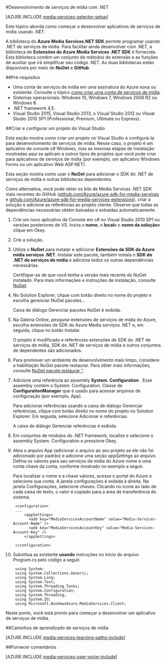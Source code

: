 <properties 
    pageTitle="Como configurar o computador para o desenvolvimento de serviços de mídia com .NET" 
    description="Saiba mais sobre os pré-requisitos para serviços de mídia usando o SDK de serviços de mídia para .NET. Também Saiba como criar um aplicativo do Visual Studio." 
    services="media-services" 
    documentationCenter="" 
    authors="juliako" 
    manager="erikre" 
    editor=""/>

<tags 
    ms.service="media-services" 
    ms.workload="media" 
    ms.tgt_pltfrm="na" 
    ms.devlang="dotnet" 
    ms.topic="article" 
    ms.date="10/24/2016"  
    ms.author="juliako"/>

#<a name="media-services-development-with-net"></a>Desenvolvimento de serviços de mídia com .NET

[AZURE.INCLUDE [media-services-selector-setup](../../includes/media-services-selector-setup.md)]

Este tópico aborda como começar a desenvolver aplicativos de serviços de mídia usando .NET.

A biblioteca do **Azure Media Services.NET SDK** permite programar usando .NET de serviços de mídia. Para facilitar ainda desenvolver com .NET, a biblioteca de **Extensões do Azure Media Services .NET SDK** é fornecida. Esta biblioteca contém um conjunto de métodos de extensão e as funções de auxiliar que irá simplificar seu código .NET. As duas bibliotecas estão disponíveis por meio de **NuGet** e **GitHub**.


##<a name="prerequisites"></a>Pré-requisitos

-   Uma conta de serviços de mídia em uma assinatura do Azure nova ou existente. Consulte o tópico [como criar uma conta de serviços de mídia](media-services-portal-create-account.md).
-   Sistemas operacionais: Windows 10, Windows 7, Windows 2008 R2 ou Windows 8.
-   .NET framework 4,5.
-    Visual Studio 2015, Visual Studio 2013, o Visual Studio 2012 ou Visual Studio 2010 SP1 (Professional, Premium, Ultimate ou Express).


##<a name="create-and-configure-a-visual-studio-project"></a>Criar e configurar um projeto do Visual Studio

Esta seção mostra como criar um projeto no Visual Studio e configurá-la para desenvolvimento de serviços de mídia.  Nesse caso, o projeto é um aplicativo de console c# Windows, mas as mesmas etapas de instalação mostradas aqui se aplicam a outros tipos de projetos que você pode criar para aplicativos de serviços de mídia (por exemplo, um aplicativo Windows Forms ou um aplicativo Web ASP.NET).

Esta seção mostra como usar o **NuGet** para adicionar o SDK do .NET de serviços de mídia e outras bibliotecas dependentes.

Como alternativa, você pode obter os bits de Media Services .NET SDK mais recentes do GitHub ([github.com/Azure/azure-sdk-for-media-services](https://github.com/Azure/azure-sdk-for-media-services) e [github.com/Azure/azure-sdk-for-media-services-extensions](https://github.com/Azure/azure-sdk-for-media-services-extensions)), criar a solução e adicione as referências ao projeto cliente. Observe que todas as dependências necessárias obtém baixadas e extraídas automaticamente.

1. Crie um novo aplicativo de Console em c# no Visual Studio 2010 SP1 ou versões posteriores de VS. Insira o **nome**, o **local**e o **nome da solução**e clique em Okey.

2. Crie a solução.

2. Utilize o **NuGet** para instalar e adicionar **Extensões de SDK do Azure mídia serviços .NET**. Instalar este pacote, também instala o **SDK do .NET de serviços de mídia** e adiciona todos os outras dependências necessárias.

    Certifique-se de que você tenha a versão mais recente do NuGet instalado. Para mais informações e instruções de instalação, consulte [NuGet](http://nuget.codeplex.com/).

2. No Solution Explorer, clique com botão direito no nome do projeto e escolha gerenciar NuGet pacotes...

    Caixa de diálogo Gerenciar pacotes NuGet é exibida.

3. Na Galeria Online, pesquise extensões de serviços de mídia do Azure, escolha extensões de SDK do Azure Media serviços .NET e, em seguida, clique no botão Instalar.

    O projeto é modificado e referências extensões de SDK do .NET de serviços de mídia, SDK do .NET de serviços de mídia e outros conjuntos de dependentes são adicionados.

4. Para promover um ambiente de desenvolvimento mais limpo, considere a habilitação NuGet pacote restaurar. Para obter mais informações, consulte [NuGet pacote restaurar "](http://docs.nuget.org/consume/package-restore).

3. Adicione uma referência ao assembly **System. Configuration** . Esse assembly contém o System. Configuration. Classe de **ConfigurationManager** que é usado para acessar arquivos de configuração (por exemplo, App).

    Para adicionar referências usando a caixa de diálogo Gerenciar referências, clique com botão direito no nome do projeto no Solution Explorer. Em seguida, selecione Adicionar e referências.

    A caixa de diálogo Gerenciar referências é exibida.

4. Em conjuntos de módulos do .NET framework, localize e selecione o assembly System. Configuration e pressione Okey.
5. Abra o arquivo App (adicionar o arquivo ao seu projeto se ele não foi adicionado por padrão) e adicione uma seção *appSettings* ao arquivo.     
Defina os valores para seu serviços de mídia do Azure nome e uma conta chave da conta, conforme mostrado no exemplo a seguir.

    Para localizar o nome e a chave valores, acesse o portal do Azure e selecione sua conta. A janela configurações é exibida à direita. Na janela Configurações, selecione chaves. Clicando no ícone ao lado de cada caixa de texto, o valor é copiado para a área de transferência do sistema.


        <configuration>
        ...
            <appSettings>
              <add key="MediaServicesAccountName" value="Media-Services-Account-Name" />
              <add key="MediaServicesAccountKey" value="Media-Services-Account-Key" />
            </appSettings>

        </configuration>

6. Substitua as existente **usando** instruções no início do arquivo Program.cs pelo código a seguir.

        using System;
        using System.Collections.Generic;
        using System.Linq;
        using System.Text;
        using System.Threading.Tasks;
        using System.Configuration;
        using System.Threading;
        using System.IO;
        using Microsoft.WindowsAzure.MediaServices.Client;

Neste ponto, você está pronto para começar a desenvolver um aplicativo de serviços de mídia.    


##<a name="media-services-learning-paths"></a>Caminhos de aprendizado de serviços de mídia

[AZURE.INCLUDE [media-services-learning-paths-include](../../includes/media-services-learning-paths-include.md)]

##<a name="provide-feedback"></a>Fornecer comentários

[AZURE.INCLUDE [media-services-user-voice-include](../../includes/media-services-user-voice-include.md)]
